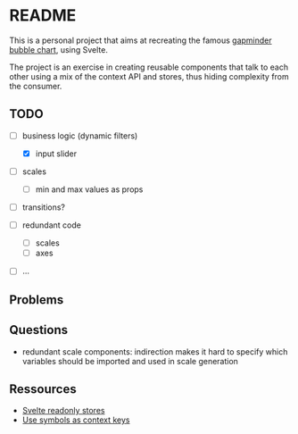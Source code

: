 # README

This is a personal project that aims at recreating the famous [gapminder bubble chart](https://www.gapminder.org/tools/#$chart-type=bubbles&url=v1), using Svelte.

The project is an exercise in creating reusable components that talk to each other using a mix of the context API and stores, thus hiding complexity from the consumer.


## TODO
- [ ] business logic (dynamic filters)
  - [x] input slider
- [ ] scales
  - [ ] min and max values as props
- [ ] transitions?
- [ ] redundant code
  - [ ] scales
  - [ ] axes
- [ ] ...


## Problems

## Questions
- redundant scale components: indirection makes it hard to specify which variables should be imported and used in scale generation


## Ressources
- [Svelte readonly stores](https://svelte.dev/docs#run-time-svelte-store-readonly)
- [Use symbols as context keys](https://svelte.dev/tutorial/context-api)
